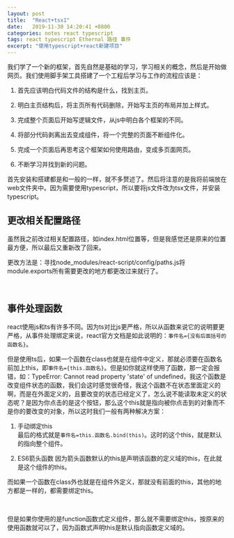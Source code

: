 ```yaml
---
layout: post
title:  "React+tsx1"
date:   2019-11-30 14:20:41 +0800
categories: notes react typescript
tags: react typescript Ethernal 路径 事件
excerpt: "使用typescript+react新建项目"
---
```


我们学了一个新的框架，首先自然是基础的学习，学习相关的概念，然后是开始做网页。我们使用脚手架工具搭建了一个工程后学习与工作的流程应该是：

1. 首先应该明白代码文件的结构是什么，找到主页。

2. 明白主页结构后，将主页所有代码删除，开始写主页的布局并加上样式。

3. 完成整个页面后开始写逻辑文件，从js中明白各个框架的不同。

4. 将部分代码剥离出去变成组件，将一个完整的页面不断组件化。

5. 完成一个页面后再思考这个框架如何使用路由，变成多页面网页。

6. 不断学习并找到新的问题。

首先安装和搭建都是和一般的一样，就不多赘述了。然后将注意的是我将前端放在web文件夹中。因为需要使用typescript，所以要将js文件改为tsx文件，并安装typescript。

## 更改相关配置路径

虽然我之前改过相关配置路径，如index.html位置等，但是我感觉还是原来的位置最方便，所以最后又重新改了回来。

更改方法是：寻找node_modules/react-script/config/paths.js将module.exports所有需要更改的地方都更改过来就行了。

&emsp;

## 事件处理函数

react使用js和ts有许多不同。因为ts对比js更严格，所以从函数来说它的说明要更严格，从事件处理绑定来说，react官方文档是如此说明的：`事件名={没有后面括号的函数名}`。

但是使用ts后，如果一个函数在class也就是在组件中定义，那就必须要在函数名前加上this，即`事件名={this.函数名}`。但是如你就这样使用了函数，那一定会报错，如：TypeError: Cannot read property 'state' of undefined，我这个函数是改变组件状态的函数，我们会这时感觉很奇怪，我这个函数不在状态里面定义的啊，而是在外面定义的，且要改变的状态已经定义了，怎么说不能读取未定义的状态呢？是因为你点击的是这个按钮，那么这个this就是指向被你点击到的对象而不是你的要改变的对象，所以这时我们一般有两种解决方案：

1. 手动绑定this  
最后的格式就是`事件名=this.函数名.bind(this)`。这时的这个this，就是默认的指向整个组件。

2. ES6箭头函数
因为箭头函数默认的this是声明该函数的定义域的this，在此就是这个组件的this。

而如果一个函数在class外也就是在组件外定义，那就没有前面的this，其他的地方都是一样的，都需要绑定this。

&emsp;

但是如果你使用的是function函数式定义组件，那么就不需要绑定this，按原来的使用函数就可以了，因为函数式声明this是默认指向函数定义域的。
